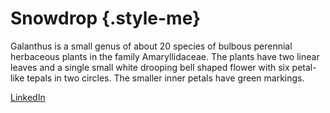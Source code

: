 # Snowdrop {.style-me}

Galanthus is a small genus of about 20 species of bulbous perennial herbaceous plants in the family Amaryllidaceae. The plants have two linear leaves and a single small white drooping bell shaped flower with six petal-like tepals in two circles. The smaller inner petals have green markings.

[LinkedIn](http://www.linkedin.com/in/vic-c/)


[//]: # (http://github.com/arve0/markdown-it-attrs)